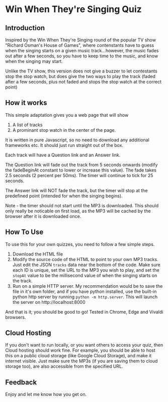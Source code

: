# Win When They're Singing Quiz

## Introduction

Inspired by the Win When They're Singing round of the popular TV show "Richard Osman's House of Games", where contenstants have to guess when the singing starts on a given music track...however, the music fades out after a few seconds, so you have to keep time to the music, and know when the singing may start.

Unlike the TV show, this version does not give a buzzer to let contestants stop the stop watch, but does give the two ways to play the track (faded after a few seconds, plus not faded and stops the stop watch at the correct point)

## How it works

This simple adaptation gives you a web page that will show
1. A list of tracks
2. A prominant stop watch in the center of the page.

It is written in pure Javascript, so no need to download any additional frameworks etc. It should just run straight out of the box. 

Each track will have a Question link and an Answer link. 

The Question link will fade out the track from 5 seconds onwards (modify the fadeBeginAt constant to lower or increase this value). The fade takes 2.5 seconds (2 percent per 50ms). The timer will continue to tick for 25 seconds.

The Answer link will NOT fade the track, but the timer will stop at the predefined point (intended for when the singing begins).

Note - the timer should not start until the MP3 is downloaded. This should only really be noticable on first load, as the MP3 will be cached by the browser after it is downloaded once.


## How To Use

To use this for your own quizzes, you need to follow a few simple steps.

1. Download the HTML file
2. Modify the source code of the HTML to point to your own MP3 tracks. Just edit the JSON `tracks` data near the bottom of the code. Make sure each ID is unique, set the URL to the MP3 you wish to play, and set the `stopAt` value to be the millisecond value of when the singing starts on the track.
3. Run on a simple HTTP server. My recommendation would be to save the file in it's own folder, and if you have python installed, use the built-in python http server by running `python -m http.server`. This will launch the server on http://localhost:8000
 

And that is it; you should be good to go! Tested in Chrome, Edge and Vivaldi browsers.


## Cloud Hosting

If you don't want to run locally, or you want others to access your quiz, then Cloud hosting should work fine. For example, you should be able to host this on a public cloud storage (like Google Cloud Storage), and make it internet visible. Just make sure the MP3s (if you are saving them to cloud storage too), are also accessible from the specified URL.


## Feedback

Enjoy and let me know how you get on. 
